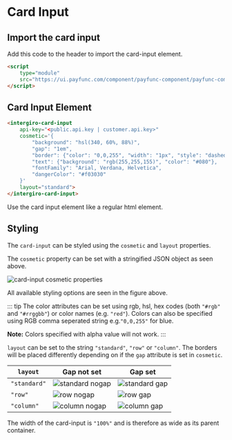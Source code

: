 # Card Input

## Import the card input 
Add this code to the header to import the card-input element.
```html
<script 
    type="module" 
    src="https://ui.payfunc.com/component/payfunc-component/payfunc-component.esm.js">
</script>
```

## Card Input Element

```html
<intergiro-card-input
    api-key="<public.api.key | customer.api.key>" 
    cosmetic='{
        "background": "hsl(340, 60%, 88%)",
        "gap": "1em",
        "border": {"color": "0,0,255", "width": "1px", "style": "dashed", "radius": "0.5em"},
        "text": {"background": "rgb(255,255,155)", "color": "#080"},
        "fontFamily": "Arial, Verdana, Helvetica",
        "dangerColor": "#f03030"
    }'
    layout="standard">
</intergiro-card-input>
```
Use the card input element like a regular html element.
## Styling 

The `card-input` can be styled using the `cosmetic` and `layout` properties.

The `cosmetic` property can be set with a stringified JSON object as seen above.

![card-input cosmetic properties](/assets/img/integrate/acquiring/card-input-cosmetic.png)

All available styling options are seen in the figure above. 

::: tip
The color attributes can be set using rgb, hsl, hex codes (both `"#rgb"` and `"#rrggbb"`) or color names (e.g. `"red"`). 
Colors can also be specified using RGB comma seperated string e.g.`"0,0,255"` for blue. 

**Note:** Colors specified with alpha value will not work.
:::


`layout` can be set to the string `"standard"`, `"row"` or `"column"`.
The borders will be placed differently depending on if the `gap` attribute is set in `cosmetic`.

| `layout`     | Gap not set                                                           | Gap set                                                           |
|--------------|-----------------------------------------------------------------------|-------------------------------------------------------------------|
| `"standard"` | ![standard nogap](/assets/img/integrate/acquiring/standard-nogap.png) | ![standard gap](/assets/img/integrate/acquiring/standard-gap.png) |
| `"row"`      | ![row nogap](/assets/img/integrate/acquiring/row-nogap.png)           | ![row gap](/assets/img/integrate/acquiring/row-gap.png)           |
| `"column"`   | ![column nogap](/assets/img/integrate/acquiring/column-nogap.png)     | ![column gap](/assets/img/integrate/acquiring/column-gap.png)     |

The width of the card-input is `"100%"` and is therefore as wide as its parent container.